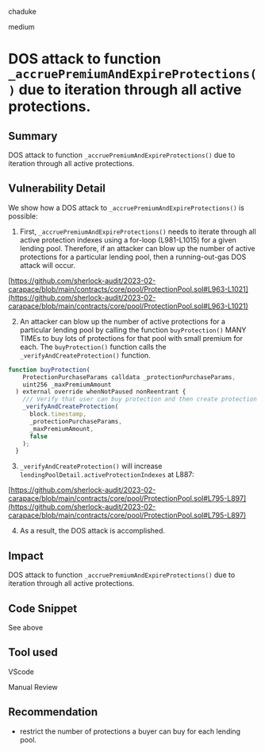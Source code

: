 chaduke

medium

# DOS attack to function ``_accruePremiumAndExpireProtections()`` due to iteration through all active protections.

## Summary
DOS attack to function ``_accruePremiumAndExpireProtections()`` due to iteration through all active protections. 

## Vulnerability Detail
We show how a DOS attack to ``_accruePremiumAndExpireProtections()`` is possible: 

1) First, ``_accruePremiumAndExpireProtections()`` needs to iterate through all active protection indexes using a for-loop (L981-L1015) for a given lending pool. Therefore, if an attacker can blow up the number of active protections for a particular lending pool, then a running-out-gas DOS attack will occur. 

[https://github.com/sherlock-audit/2023-02-carapace/blob/main/contracts/core/pool/ProtectionPool.sol#L963-L1021](https://github.com/sherlock-audit/2023-02-carapace/blob/main/contracts/core/pool/ProtectionPool.sol#L963-L1021)

2) An attacker can blow up the number of active protections for a particular lending pool  by calling the function ``buyProtection()`` MANY TIMEs to buy lots of protections for that pool with small premium for each. The ``buyProtection()`` function calls the  ``_verifyAndCreateProtection()`` function. 

```javascript
function buyProtection(
    ProtectionPurchaseParams calldata _protectionPurchaseParams,
    uint256 _maxPremiumAmount
  ) external override whenNotPaused nonReentrant {
    /// Verify that user can buy protection and then create protection
    _verifyAndCreateProtection(
      block.timestamp,
      _protectionPurchaseParams,
      _maxPremiumAmount,
      false
    );
  }
```
3) ``_verifyAndCreateProtection()`` will increase ``lendingPoolDetail.activeProtectionIndexes`` at L887:

[https://github.com/sherlock-audit/2023-02-carapace/blob/main/contracts/core/pool/ProtectionPool.sol#L795-L897](https://github.com/sherlock-audit/2023-02-carapace/blob/main/contracts/core/pool/ProtectionPool.sol#L795-L897)

4) As a result, the DOS attack is accomplished. 

## Impact
DOS attack to function ``_accruePremiumAndExpireProtections()`` due to iteration through all active protections. 

## Code Snippet
See above

## Tool used
VScode

Manual Review

## Recommendation
- restrict the number of protections a buyer can buy for each lending pool. 

